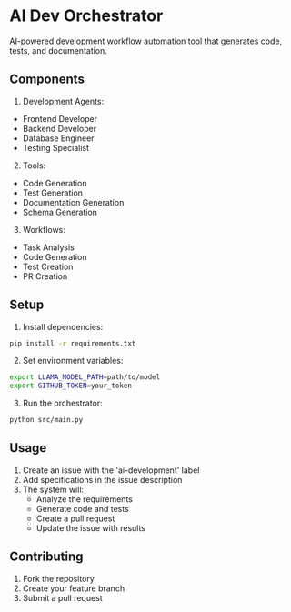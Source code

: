 # AI Dev Orchestrator

AI-powered development workflow automation tool that generates code, tests, and documentation.

## Components

1. Development Agents:
- Frontend Developer
- Backend Developer
- Database Engineer
- Testing Specialist

2. Tools:
- Code Generation
- Test Generation
- Documentation Generation
- Schema Generation

3. Workflows:
- Task Analysis
- Code Generation
- Test Creation
- PR Creation

## Setup

1. Install dependencies:
```bash
pip install -r requirements.txt
```

2. Set environment variables:
```bash
export LLAMA_MODEL_PATH=path/to/model
export GITHUB_TOKEN=your_token
```

3. Run the orchestrator:
```bash
python src/main.py
```

## Usage

1. Create an issue with the 'ai-development' label
2. Add specifications in the issue description
3. The system will:
   - Analyze the requirements
   - Generate code and tests
   - Create a pull request
   - Update the issue with results

## Contributing

1. Fork the repository
2. Create your feature branch
3. Submit a pull request

